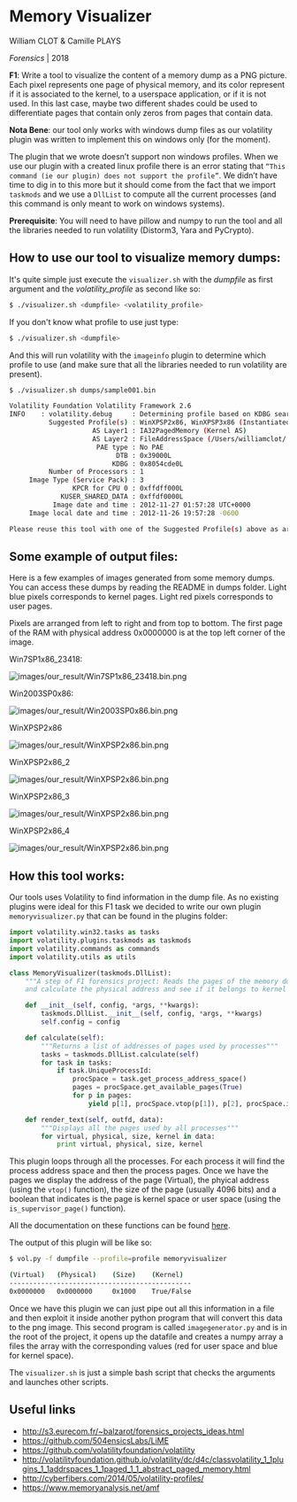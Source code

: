 # Memory Visualizer

William CLOT & Camille PLAYS

*Forensics* | 2018

**F1**: Write a tool to visualize the content of a memory dump as a PNG picture. Each pixel represents one page of physical memory, and its color represent if it is associated to the kernel, to a userspace application, or if it is not used. In this last case, maybe two different shades could be used to differentiate pages that contain only zeros from pages that contain data.

**Nota Bene**: our tool only works with windows dump files as our volatility plugin was written to implement this on windows only (for the moment).

The plugin that we wrote doesn’t support non windows profiles. When we use our plugin with a created linux profile there is an error stating that `“This command (ie our plugin) does not support the profile”`. We didn’t have time to dig in to this more but it should come from the fact that we import `taskmods` and we use a `DllList` to compute all the current processes (and this command is only meant to work on windows systems). 

**Prerequisite**: You will need to have pillow and numpy to run the tool and all the libraries needed to run volatility (Distorm3, Yara and PyCrypto).

## How to use our tool to visualize memory dumps:

It's quite simple just execute the `visualizer.sh` with the *dumpfile* as first argument and the *volatility_profile* as second like so:

```bash
$ ./visualizer.sh <dumpfile> <volatility_profile>
```

If you don't know what profile to use just type:

```bash
$ ./visualizer.sh <dumpfile>
```

And this will run volatility with the `imageinfo` plugin to determine which profile to use (and make sure that all the libraries needed to run volatility are present).

```bash
$ ./visualizer.sh dumps/sample001.bin

Volatility Foundation Volatility Framework 2.6
INFO    : volatility.debug     : Determining profile based on KDBG search...
          Suggested Profile(s) : WinXPSP2x86, WinXPSP3x86 (Instantiated with WinXPSP2x86)
                     AS Layer1 : IA32PagedMemory (Kernel AS)
                     AS Layer2 : FileAddressSpace (/Users/williamclot/...)
                      PAE type : No PAE
                           DTB : 0x39000L
                          KDBG : 0x8054cde0L
          Number of Processors : 1
     Image Type (Service Pack) : 3
                KPCR for CPU 0 : 0xffdff000L
             KUSER_SHARED_DATA : 0xffdf0000L
           Image date and time : 2012-11-27 01:57:28 UTC+0000
     Image local date and time : 2012-11-26 19:57:28 -0600

Please reuse this tool with one of the Suggested Profile(s) above as argument
```


## Some example of output files:

Here is a few examples of images generated from some memory dumps. You can access these dumps by reading the README in dumps folder. Light blue pixels corresponds to kernel pages. Light red pixels corresponds to user pages.

Pixels are arranged from left to right and from top to bottom. The first page of the RAM with physical address 0x0000000 is at the top left corner of the image.

Win7SP1x86_23418:

![images/our_result/Win7SP1x86_23418.bin.png](images/our_result/Win7SP1x86_23418.bin.png)

Win2003SP0x86:

![images/our_result/Win2003SP0x86.bin.png](images/our_result/Win2003SP0x86.bin.png)

WinXPSP2x86

![images/our_result/WinXPSP2x86.bin.png](images/our_result/WinXPSP2x86.bin.png)    

WinXPSP2x86_2

![images/our_result/WinXPSP2x86.bin.png](images/our_result/WinXPSP2x86_2.bin.png)    

WinXPSP2x86_3

![images/our_result/WinXPSP2x86.bin.png](images/our_result/WinXPSP2x86_3.bin.png)    

WinXPSP2x86_4

![images/our_result/WinXPSP2x86.bin.png](images/our_result/WinXPSP2x86_4.bin.png)    

## How this tool works:

Our tools uses Volatility to find information in the dump file. As no existing plugins were ideal for this F1 task we decided to write our own plugin `memoryvisualizer.py` that can be found in the plugins folder:

```python
import volatility.win32.tasks as tasks
import volatility.plugins.taskmods as taskmods
import volatility.commands as commands
import volatility.utils as utils

class MemoryVisualizer(taskmods.DllList):
    """A step of F1 forensics project: Reads the pages of the memory dump
    and calculate the physical address and see if it belongs to kernel space"""

    def __init__(self, config, *args, **kwargs):
        taskmods.DllList.__init__(self, config, *args, **kwargs)
        self.config = config

    def calculate(self):
        """Returns a list of addresses of pages used by processes"""
        tasks = taskmods.DllList.calculate(self)
        for task in tasks:
            if task.UniqueProcessId:
                procSpace = task.get_process_address_space()
                pages = procSpace.get_available_pages(True)
                for p in pages:
                    yield p[1], procSpace.vtop(p[1]), p[2], procSpace.is_supervisor_page(p[0])

    def render_text(self, outfd, data):
        """Displays all the pages used by all processes"""
        for virtual, physical, size, kernel in data:
            print virtual, physical, size, kernel
```

This plugin loops through all the processes. For each process it will find the process address space and then the process pages. Once we have the pages we display the address of the page (Virtual), the phyical address (using the `vtop()` function), the size of the page (usually 4096 bits) and a boolean that indicates is the page is kernel space or user space (using the `is_supervisor_page()` function).

All the documentation on these functions can be found [here](http://volatilityfoundation.github.io/volatility/dc/d4c/classvolatility_1_1plugins_1_1addrspaces_1_1paged_1_1_abstract_paged_memory.html).

The output of this plugin will be like so:

```bash
$ vol.py -f dumpfile --profile=profile memoryvisualizer

(Virtual)   (Physical)    (Size)    (Kernel)
----------------------------------------------
0x0000000   0x0000000     0x1000    True/False
```


Once we have this plugin we can just pipe out all this information in a file and then exploit it inside another python program that will convert this data to the png image. This second program is called `imagegenerator.py` and is in the root of the project, it opens up the datafile and creates a numpy array a files the array with the corresponding values (red for user space and blue for kernel space).

The `visualizer.sh` is just a simple bash script that checks the arguments and launches other scripts.

## Useful links

- http://s3.eurecom.fr/~balzarot/forensics_projects_ideas.html
- https://github.com/504ensicsLabs/LiME
- https://github.com/volatilityfoundation/volatility
- http://volatilityfoundation.github.io/volatility/dc/d4c/classvolatility_1_1plugins_1_1addrspaces_1_1paged_1_1_abstract_paged_memory.html
- http://cyberfibers.com/2014/05/volatility-profiles/
- https://www.memoryanalysis.net/amf

